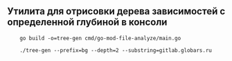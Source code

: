 ## Утилита для отрисовки дерева зависимостей с определенной глубиной в консоли

```shell
    go build -o=tree-gen cmd/go-mod-file-analyze/main.go
```

```shell
    ./tree-gen --prefix=bg --depth=2 --substring=gitlab.globars.ru
```